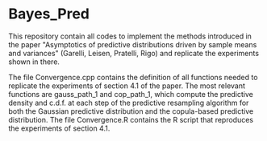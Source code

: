 # Bayes_Pred
This repository contain all codes to implement the methods introduced in the paper "Asymptotics of predictive distributions driven by sample means and variances" (Garelli, Leisen, Pratelli, Rigo) and replicate the experiments shown in there.

The file Convergence.cpp contains the definition of all functions needed to replicate the experiments of section 4.1 of the paper. The most relevant functions are gauss_path_1 and cop_path_1, which compute the predictive density and c.d.f. at each step of the predictive resampling algorithm for both the Gaussian predictive distribution and the copula-based predictive distribution. The file Convergence.R contains the R script that reproduces the experiments of section 4.1. 
